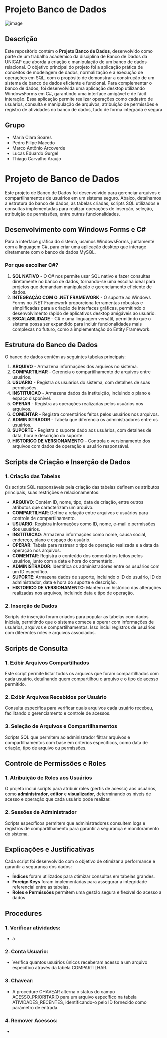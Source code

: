 # Projeto Banco de Dados

![image](https://github.com/user-attachments/assets/71fb98ad-e892-4f57-8f4b-3b947df29f84)

## Descrição 

Este repositório contém o **Projeto Banco de Dados**, desenvolvido como parte de um trabalho acadêmico da disciplina de Banco de Dados da UNICAP que aborda a criação e manipulação de um banco de dados relacional. O objetivo principal do projeto foi a aplicação prática de conceitos de modelagem de dados, normalização e a execução de operações em SQL, com o propósito de demonstrar a construção de um sistema de banco de dados eficiente e funcional. Para complementar o banco de dados, foi desenvolvida uma aplicação desktop utilizando WindowsForms em C#, garantindo uma interface amigável e de fácil interação. Essa aplicação permite realizar operações como cadastro de usuários, consulta e manipulação de arquivos, atribuição de permissões e registro de atividades no banco de dados, tudo de forma integrada e segura

## Grupo
- Maria Clara Soares
- Pedro Filipe Macedo
- Marco Antônio Arcoverde
- Lucas Eduardo Gurgel
- Thiago Carvalho Araujo

# Projeto de Banco de Dados

Este projeto de Banco de Dados foi desenvolvido para gerenciar arquivos e compartilhamentos de usuários em um sistema seguro. Abaixo, detalhamos a estrutura do banco de dados, as tabelas criadas, scripts SQL utilizados e consultas implementadas para realizar operações de inserção, seleção, atribuição de permissões, entre outras funcionalidades.

## Desenvolvimento com Windows Forms e C#

Para a interface gráfica do sistema, usamos WindowsForms, juntamente com a linguagem C#, para criar uma aplicação desktop que interage diretamente com o banco de dados MySQL.

### Por que escolher C#?

1. **SQL NATIVO** - O C# nos permite usar SQL nativo e fazer consultas diretamente no banco de dados, tornando-se uma escolha ideal para projetos que demandam manipulação e gerenciamento eficiente de dados.
2. **INTEGRAÇÂO COM O .NET FRAMEWORK** - O suporte ao Windows Forms no .NET Framework proporciona ferramentas robustas e simplificadas para a criação de interfaces gráficas, permitindo o desenvolvimento rápido de aplicativos desktop amigáveis ao usuário.
3. **ESCALABILIDADE** - C# é uma linguagem versátil, permitindo que o sistema possa ser expandido para incluir funcionalidades mais complexas no futuro, como a implementação do Entity Framework.

## Estrutura do Banco de Dados

O banco de dados contém as seguintes tabelas principais:

1. **ARQUIVO** - Armazena informações dos arquivos no sistema.
2. **COMPARTILHAR** - Gerencia o compartilhamento de arquivos entre usuários.
3. **USUARIO** - Registra os usuários do sistema, com detalhes de suas permissões.
4. **INSTITUICAO** - Armazena dados da instituição, incluindo o plano e espaço disponível.
5. **OPERAR** - Registra as operações realizadas pelos usuários nos arquivos.
6. **COMENTAR** - Registra comentários feitos pelos usuários nos arquivos.
7. **ADMINISTRADOR** - Tabela que diferencia os administradores entre os usuários.
8. **SUPORTE** - Registra o suporte dado aos usuários, com detalhes de data, hora e descrição do suporte.
9. **HISTORICO DE VERSIONAMENTO** - Controla o versionamento dos arquivos com dados de operação e usuário responsável.

## Scripts de Criação e Inserção de Dados

### 1. Criação das Tabelas

Os scripts SQL responsáveis pela criação das tabelas definem os atributos principais, suas restrições e relacionamentos:

- **ARQUIVO**: Contém ID, nome, tipo, data de criação, entre outros atributos que caracterizam um arquivo.
- **COMPARTILHAR**: Define a relação entre arquivos e usuários para controle de compartilhamento.
- **USUARIO**: Registra informações como ID, nome, e-mail e permissões dos usuários.
- **INSTITUICAO**: Armazena informações como nome, causa social, endereço, plano e espaço do usuário.
- **OPERAR**: Tabela para rastrear o tipo de operação realizada e a data da operação nos arquivos.
- **COMENTAR**: Registra o conteúdo dos comentários feitos pelos usuários, junto com a data e hora do comentário.
- **ADMINISTRADOR**: Identifica os administradores entre os usuários com um ID específico.
- **SUPORTE**: Armazena dados de suporte, incluindo o ID do usuário, ID do administrador, data e hora do suporte e descrição.
- **HISTORICO DE VERSIONAMENTO**: Mantém um histórico das alterações realizadas nos arquivos, incluindo data e tipo de operação.

### 2. Inserção de Dados

Scripts de inserção foram criados para popular as tabelas com dados iniciais, permitindo que o sistema comece a operar com informações de usuários, arquivos e compartilhamentos. Isso inclui registros de usuários com diferentes roles e arquivos associados.

## Scripts de Consulta

### 1. Exibir Arquivos Compartilhados

Este script permite listar todos os arquivos que foram compartilhados com cada usuário, detalhando quem compartilhou o arquivo e o tipo de acesso permitido.

### 2. Exibir Arquivos Recebidos por Usuário

Consulta específica para verificar quais arquivos cada usuário recebeu, facilitando o gerenciamento e controle de acessos.

### 3. Seleção de Arquivos e Compartilhamentos

Scripts SQL que permitem ao administrador filtrar arquivos e compartilhamentos com base em critérios específicos, como data de criação, tipo de arquivo ou permissões.

## Controle de Permissões e Roles

### 1. Atribuição de Roles aos Usuários

O projeto inclui scripts para atribuir roles (perfis de acesso) aos usuários, como **administrador**, **editor** e **visualizador**, determinando os níveis de acesso e operação que cada usuário pode realizar.

### 2. Sessões de Administrador

Scripts específicos permitem que administradores consultem logs e registros de compartilhamento para garantir a segurança e monitoramento do sistema.

## Explicações e Justificativas

Cada script foi desenvolvido com o objetivo de otimizar a performance e garantir a segurança dos dados:

- **Índices** foram utilizados para otimizar consultas em tabelas grandes.
- **Foreign Keys** foram implementadas para assegurar a integridade referencial entre as tabelas.
- **Roles e Permissões** permitem uma gestão segura e flexível do acesso a dados

## Procedures

### 1. Verificar atividades:
- a

### 2. Conta Usuario:
- Verifica quantos usuários únicos receberam acesso a um arquivo 
específico através da tabela COMPARTILHAR.

### 3. Chavear:
- A procedure CHAVEAR alterna o status do campo ACESSO_PRIORITARIO para um arquivo específico na tabela ATIVIDADES_RECENTES, identificando-o pelo ID fornecido como parâmetro de entrada.

### 4. Remover Acessos:
- 
